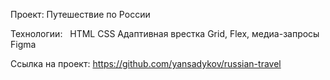 Проект: Путешествие по России

Технологии:
 
HTML
CSS
Адаптивная врестка Grid, Flex, медиа-запросы
Figma

Ссылка на проект: https://github.com/yansadykov/russian-travel